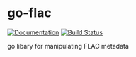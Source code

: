 # go-flac

[![Documentation](https://godoc.org/github.com/go-flac/go-flac?status.svg)](https://godoc.org/github.com/go-flac/go-flac)
[![Build Status](https://travis-ci.org/go-flac/go-flac.svg?branch=master)](https://travis-ci.org/go-flac/go-flac)

go libary for manipulating FLAC metadata
